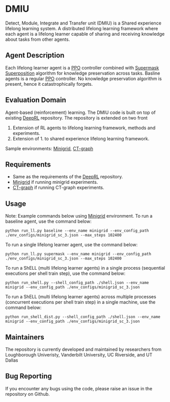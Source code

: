 # DMIU
Detect, Module, Integrate and Transfer unit (DMIU) is a Shared experience lifelong learning system.
A distributed lifelong learning framework where each agent is a lifelong learner capable of sharing and receiving knowledge about tasks from other agents.

## Agent Description
Each lifelong learner agent is a [PPO](https://arxiv.org/abs/1707.06347) controller combined with [Supermask Superposition](https://arxiv.org/abs/2006.14769) algorithm for knowledge preservation across tasks.
Basline agents is a regular [PPO](https://arxiv.org/abs/1707.06347) controller. No knowledge preservation algorithm is present, hence it catastrophically forgets.

## Evaluation Domain
Agent-based (reinforcement) learning. The DMIU code is built on top of existing [DeepRL](https://github.com/ShangtongZhang/DeepRL) repository. The repository is extended on two front
1. Extension of RL agents to lifelong learning framework, methods and experiments.
2. Extension of 1. to shared experience lifelong learning framework.

Sample environments: [Minigrid](https://github.com/Farama-Foundation/gym-minigrid), [CT-graph](https://github.com/soltoggio/CT-graph)

## Requirements
- Same as the requirements of the [DeepRL](https://github.com/ShangtongZhang/DeepRL) repository.
- [Minigrid](https://github.com/Farama-Foundation/gym-minigrid) if running minigrid experiments.
- [CT-graph](https://github.com/soltoggio/CT-graph) if running CT-graph experiments.

## Usage
Note: Example commands below using [Minigrid](https://github.com/Farama-Foundation/gym-minigrid) environment.
To run a baseline agent, use the command below:
```
python run_ll.py baseline --env_name minigrid --env_config_path ./env_configs/minigrid_sc_3.json --max_steps 102400
```

To run a single lifelong learner agent, use the command below:
```
python run_ll.py supermask --env_name minigrid --env_config_path ./env_configs/minigrid_sc_3.json --max_steps 102400
```

To run a ShELL (multi lifelong learner agents) in a single process (sequential executions per shell train step), use the command below:
```
python run_shell.py --shell_config_path ./shell.json --env_name minigrid --env_config_path ./env_configs/minigrid_sc_3.json
```

To run a ShELL (multi lifelong learner agents) across multiple processes (concurrent executions per shell train step) in a single machine, use the command below:
```
python run_shell_dist.py --shell_config_path ./shell.json --env_name minigrid --env_config_path ./env_configs/minigrid_sc_3.json
```

## Maintainers
The repository is currently developed and maintained by researchers from Loughborough Univeristy, Vanderbilt University, UC Riverside, and UT Dallas

## Bug Reporting
If you encounter any bugs using the code, please raise an issue in the repository on Github.
